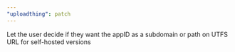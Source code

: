 ```yaml
---
"uploadthing": patch
---
```


Let the user decide if they want the appID as a subdomain or path on UTFS URL for self-hosted versions
